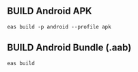 ## BUILD Android APK

    eas build -p android --profile apk

## BUILD Android Bundle (.aab)

    eas build
